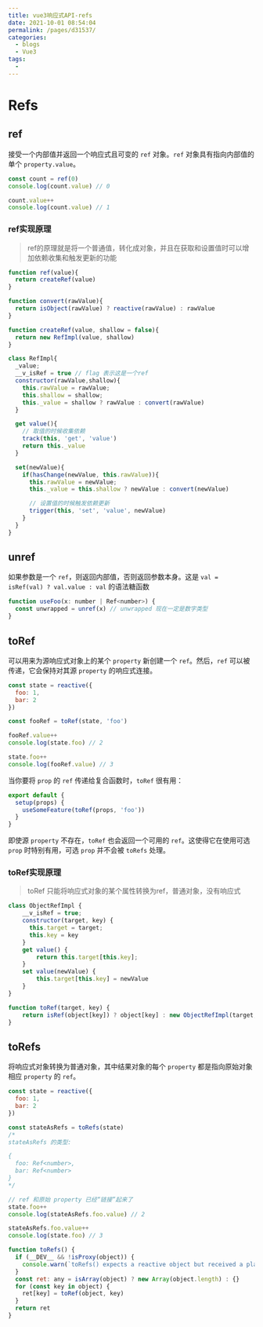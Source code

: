 ```yaml
---
title: vue3响应式API-refs
date: 2021-10-01 08:54:04
permalink: /pages/d31537/
categories:
  - blogs
  - Vue3
tags:
  - 
---
```

# Refs

## ref

接受一个内部值并返回一个响应式且可变的 `ref` 对象。`ref` 对象具有指向内部值的单个 `property.value`。

```js
const count = ref(0)
console.log(count.value) // 0

count.value++
console.log(count.value) // 1
```

### ref实现原理

> ref的原理就是将一个普通值，转化成对象，并且在获取和设置值时可以增加依赖收集和触发更新的功能

```js
function ref(value){
  return createRef(value)
}

function convert(rawValue){
  return isObject(rawValue) ? reactive(rawValue) : rawValue
}

function createRef(value, shallow = false){
  return new RefImpl(value, shallow)
}

class RefImpl{
  _value;
  __v_isRef = true // flag 表示这是一个ref
  constructor(rawValue,shallow){
    this.rawValue = rawValue;
    this.shallow = shallow;
    this._value = shallow ? rawValue : convert(rawValue)
  }

  get value(){
    // 取值的时候收集依赖
    track(this, 'get', 'value')
    return this._value
  }

  set(newValue){
    if(hasChange(newValue, this.rawValue)){
      this.rawValue = newValue;
      this._value = this.shallow ? newValue : convert(newValue)

      // 设置值的时候触发依赖更新
      trigger(this, 'set', 'value', newValue)
    }
  }
}

```

## unref

如果参数是一个 `ref`，则返回内部值，否则返回参数本身。这是 `val = isRef(val) ? val.value : val` 的语法糖函数

```js
function useFoo(x: number | Ref<number>) {
  const unwrapped = unref(x) // unwrapped 现在一定是数字类型
}
```

## toRef

可以用来为源响应式对象上的某个 `property` 新创建一个 `ref`。然后，`ref` 可以被传递，它会保持对其源 `property` 的响应式连接。

```js
const state = reactive({
  foo: 1,
  bar: 2
})

const fooRef = toRef(state, 'foo')

fooRef.value++
console.log(state.foo) // 2

state.foo++
console.log(fooRef.value) // 3

```

当你要将 `prop` 的 `ref` 传递给复合函数时，`toRef` 很有用：

```js
export default {
  setup(props) {
    useSomeFeature(toRef(props, 'foo'))
  }
}
```

即使源 `property` 不存在，`toRef` 也会返回一个可用的 `ref`。这使得它在使用可选 `prop` 时特别有用，可选 `prop` 并不会被 `toRefs` 处理。

### toRef实现原理

> toRef 只能将响应式对象的某个属性转换为ref，普通对象，没有响应式

```js
class ObjectRefImpl {
    __v_isRef = true;
    constructor(target, key) {
      this.target = target;
      this.key = key
    }
    get value() {
        return this.target[this.key];
    }
    set value(newValue) {
        this.target[this.key] = newValue
    }
}

function toRef(target, key) {
    return isRef(object[key]) ? object[key] : new ObjectRefImpl(target, key)
}
```

## toRefs

将响应式对象转换为普通对象，其中结果对象的每个 `property` 都是指向原始对象相应 `property` 的 `ref`。

```js
const state = reactive({
  foo: 1,
  bar: 2
})

const stateAsRefs = toRefs(state)
/*
stateAsRefs 的类型:

{
  foo: Ref<number>,
  bar: Ref<number>
}
*/

// ref 和原始 property 已经“链接”起来了
state.foo++
console.log(stateAsRefs.foo.value) // 2

stateAsRefs.foo.value++
console.log(state.foo) // 3
```

```js
function toRefs() {
  if (__DEV__ && !isProxy(object)) {
    console.warn(`toRefs() expects a reactive object but received a plain one.`)
  }
  const ret: any = isArray(object) ? new Array(object.length) : {}
  for (const key in object) {
    ret[key] = toRef(object, key)
  }
  return ret
}
```
